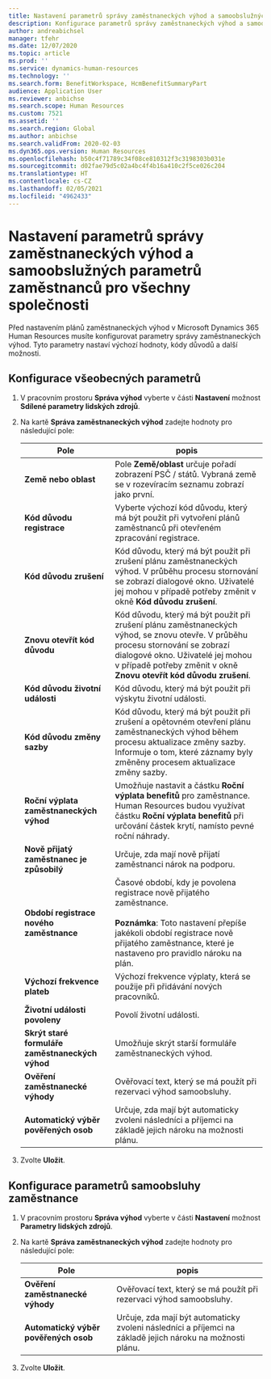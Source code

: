 ```yaml
---
title: Nastavení parametrů správy zaměstnaneckých výhod a samoobslužných parametrů zaměstnanců pro všechny společnosti
description: Konfigurace parametrů správy zaměstnaneckých výhod a samoobsluhy zaměstnanců v Microsoft Dynamics 365 Human Resources.
author: andreabichsel
manager: tfehr
ms.date: 12/07/2020
ms.topic: article
ms.prod: ''
ms.service: dynamics-human-resources
ms.technology: ''
ms.search.form: BenefitWorkspace, HcmBenefitSummaryPart
audience: Application User
ms.reviewer: anbichse
ms.search.scope: Human Resources
ms.custom: 7521
ms.assetid: ''
ms.search.region: Global
ms.author: anbichse
ms.search.validFrom: 2020-02-03
ms.dyn365.ops.version: Human Resources
ms.openlocfilehash: b50c4f71789c34f08ce810312f3c3198303b031e
ms.sourcegitcommit: d02fae79d5c02a4bc4f4b16a410c2f5ce026c204
ms.translationtype: HT
ms.contentlocale: cs-CZ
ms.lasthandoff: 02/05/2021
ms.locfileid: "4962433"
---
```

# <a name="set-benefits-management-and-employee-self-service-parameters-for-all-companies"></a>Nastavení parametrů správy zaměstnaneckých výhod a samoobslužných parametrů zaměstnanců pro všechny společnosti

Před nastavením plánů zaměstnaneckých výhod v Microsoft Dynamics 365 Human Resources musíte konfigurovat parametry správy zaměstnaneckých výhod. Tyto parametry nastaví výchozí hodnoty, kódy důvodů a další možnosti. 

## <a name="configure-general-parameters"></a>Konfigurace všeobecných parametrů

1. V pracovním prostoru **Správa výhod** vyberte v části **Nastavení** možnost **Sdílené parametry lidských zdrojů**.

2. Na kartě **Správa zaměstnaneckých výhod** zadejte hodnoty pro následující pole:

   | Pole | popis |
   | --- | --- |
   | **Země nebo oblast** | Pole **Země/oblast** určuje pořadí zobrazení PSČ / států. Vybraná země se v rozevíracím seznamu zobrazí jako první. |
   | **Kód důvodu registrace** | Vyberte výchozí kód důvodu, který má být použit při vytvoření plánů zaměstnanců při otevřeném zpracování registrace. |
   | **Kód důvodu zrušení** | Kód důvodu, který má být použit při zrušení plánu zaměstnaneckých výhod. V průběhu procesu stornování se zobrazí dialogové okno. Uživatelé jej mohou v případě potřeby změnit v okně **Kód důvodu zrušení**. |
   | **Znovu otevřít kód důvodu** | Kód důvodu, který má být použit při zrušení plánu zaměstnaneckých výhod, se znovu otevře. V průběhu procesu stornování se zobrazí dialogové okno. Uživatelé jej mohou v případě potřeby změnit v okně **Znovu otevřít kód důvodu zrušení**. | 
   | **Kód důvodu životní události** | Kód důvodu, který má být použit při výskytu životní události. |
   | **Kód důvodu změny sazby** | Kód důvodu, který má být použit při zrušení a opětovném otevření plánu zaměstnaneckých výhod během procesu aktualizace změny sazby. Informuje o tom, které záznamy byly změněny procesem aktualizace změny sazby. |
   | **Roční výplata zaměstnaneckých výhod** | Umožňuje nastavit a částku **Roční výplata benefitů** pro zaměstnance. Human Resources budou využívat částku **Roční výplata benefitů** při určování částek krytí, namísto pevné roční náhrady. |
   | **Nově přijatý zaměstnanec je způsobilý** | Určuje, zda mají nově přijatí zaměstnanci nárok na podporu. |
   | **Období registrace nového zaměstnance** | Časové období, kdy je povolena registrace nově přijatého zaměstnance.</br></br>**Poznámka**: Toto nastavení přepíše jakékoli období registrace nově přijatého zaměstnance, které je nastaveno pro pravidlo nároku na plán. |
   | **Výchozí frekvence plateb** | Výchozí frekvence výplaty, která se použije při přidávání nových pracovníků. |
   | **Životní události povoleny** | Povolí životní události. |
   | **Skrýt staré formuláře zaměstnaneckých výhod** | Umožňuje skrýt starší formuláře zaměstnaneckých výhod. |
   | **Ověření zaměstnanecké výhody** | Ověřovací text, který se má použít při rezervaci výhod samoobsluhy. |
   | **Automatický výběr pověřených osob** | Určuje, zda mají být automaticky zvoleni následníci a příjemci na základě jejich nároku na možnosti plánu. |

3. Zvolte **Uložit**.

## <a name="configure-employee-self-service-parameters"></a>Konfigurace parametrů samoobsluhy zaměstnance

1. V pracovním prostoru **Správa výhod** vyberte v části **Nastavení** možnost **Parametry lidských zdrojů**.

2. Na kartě **Správa zaměstnaneckých výhod** zadejte hodnoty pro následující pole:

   | Pole | popis |
   | --- | --- |
   | **Ověření zaměstnanecké výhody** | Ověřovací text, který se má použít při rezervaci výhod samoobsluhy. |
   | **Automatický výběr pověřených osob** | Určuje, zda mají být automaticky zvoleni následníci a příjemci na základě jejich nároku na možnosti plánu. |

3. Zvolte **Uložit**.


